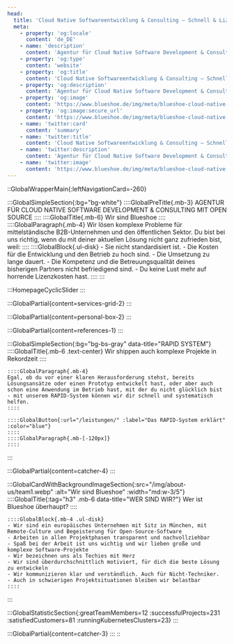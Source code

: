 ```yaml
---
head:
  title: 'Cloud Native Softwareentwicklung & Consulting – Schnell & Lizenzfrei'
  meta:
    - property: 'og:locale'
      content: 'de_DE'
    - name: 'description'
      content: 'Agentur für Cloud Native Software Development & Consulting mit Open Source. ✅ Schnell ✅ Lizenzfrei ✅ Nahtlos integriert ✅ Direkt zur Geschäftsführung'
    - property: 'og:type'
      content: 'website'
    - property: 'og:title'
      content: 'Cloud Native Softwareentwicklung & Consulting – Schnell & Lizenzfrei'
    - property: 'og:description'
      content: 'Agentur für Cloud Native Software Development & Consulting mit Open Source. ✅ Schnell ✅ Lizenzfrei ✅ Nahtlos integriert ✅ Direkt zur Geschäftsführung'
    - property: 'og:image'
      content: 'https://www.blueshoe.de/img/meta/blueshoe-cloud-native-devlopment.png'
    - property: 'og:image:secure_url'
      content: 'https://www.blueshoe.de/img/meta/blueshoe-cloud-native-devlopment.png'
    - name: 'twitter:card'
      content: 'summary'
    - name: 'twitter:title'
      content: 'Cloud Native Softwareentwicklung & Consulting – Schnell & Lizenzfrei'
    - name: 'twitter:description'
      content: 'Agentur für Cloud Native Software Development & Consulting mit Open Source. ✅ Schnell ✅ Lizenzfrei ✅ Nahtlos integriert ✅ Direkt zur Geschäftsführung'
    - name: 'twitter:image'
      content: 'https://www.blueshoe.de/img/meta/blueshoe-cloud-native-devlopment.png'
---
```

::GlobalWrapperMain{:leftNavigationCard=-260}

  :::GlobalSimpleSection{:bg="bg-white"}
    ::::GlobalPreTitle{.mb-3}
    AGENTUR FÜR CLOUD NATIVE SOFTWARE DEVELOPMENT & CONSULTING MIT OPEN SOURCE
    ::::
    ::::GlobalTitle{.mb-6}
    Wir sind Blueshoe
    ::::
    ::::GlobalParagraph{.mb-4}
    Wir lösen komplexe Probleme für mittelständische B2B-Unternehmen und den öffentlichen Sektor. Du bist bei uns richtig, wenn du mit deiner aktuellen Lösung nicht ganz zufrieden bist, weil:
    ::::
    ::::GlobalBlock{.ul-disk}
    - Sie nicht standardisiert ist.
    - Die Kosten für die Entwicklung und den Betrieb zu hoch sind.
    - Die Umsetzung zu lange dauert.
    - Die Kompetenz und die Betreuungsqualität deines bisherigen Partners nicht befriedigend sind.
    - Du keine Lust mehr auf horrende Lizenzkosten hast.
    ::::
  :::

  :::HomepageCyclicSlider
  :::
  <!--- Featured Services Grid --->
  :::GlobalPartial{content=services-grid-2}
  :::
  <!--- So punkten wir --->
  :::GlobalPartial{content=personal-box-2}
  :::

  <!--- Referenzen --->
  :::GlobalPartial{content=references-1}
  :::

  <!--- RAPID --->
  :::GlobalSimpleSection{:bg="bg-bs-gray" data-title="RAPID SYSTEM"}
    ::::GlobalTitle{.mb-6 .text-center}
    Wir shippen auch komplexe Projekte in Rekordzeit
    ::::

    ::::GlobalParagraph{.mb-4}
    Egal, ob du vor einer klaren Herausforderung stehst, bereits Lösungsansätze oder einen Prototyp entwickelt hast, oder aber auch schon eine Anwendung im Betrieb hast, mit der du nicht glücklich bist - mit unserem RAPID-System können wir dir schnell und systematisch helfen.
    ::::

    ::::GlobalButton{:url="/leistungen/" :label="Das RAPID-System erklärt" :color="blue"}
    ::::
    ::::GlobalParagraph{.mb-[-120px]}
    ::::
  :::

  <!--- RAPID --->
  :::GlobalPartial{content=catcher-4}
  ::: 

<!--- persönlicher Kontakt --->
  :::GlobalCardWithBackgroundImageSection{:src="/img/about-us/team1.webp" :alt="Wir sind Blueshoe" :width="md:w-3/5"}
    ::::GlobalTitle{:tag="h3" .mb-6 data-title="WER SIND WIR?"}
    Wer ist Blueshoe überhaupt?
    ::::

    ::::GlobalBlock{.mb-4 .ul-disk}
    - Wir sind ein europäisches Unternehmen mit Sitz in München, mit Remote-Culture und Begeisterung für Open-Source-Software
    - Arbeiten in allen Projektphasen transparent und nachvollziehbar
    - Spaß bei der Arbeit ist uns wichtig und wir lieben große und komplexe Software-Projekte
    - Wir bezeichnen uns als Techies mit Herz
    - Wir sind überdurchschnittlich motiviert, für dich die beste Lösung zu entwickeln
    - Wir kommunizieren klar und verständlich. Auch für Nicht-Techniker.
    - Auch in schwierigen Projektsituationen bleiben wir belastbar
    ::::
  :::

  :::GlobalStatisticSection{:greatTeamMembers=12 :successfulProjects=231 :satisfiedCustomers=81 :runningKubernetesClusters=23}
  :::

  <!--- CTA --->
  :::GlobalPartial{content=catcher-3}
  :::
::